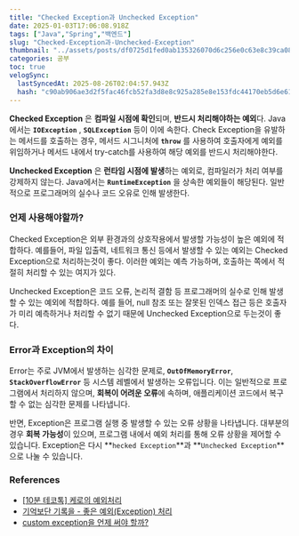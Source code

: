 ```yaml
---
title: "Checked Exception과 Unchecked Exception"
date: 2025-01-03T17:06:08.918Z
tags: ["Java","Spring","백엔드"]
slug: "Checked-Exception과-Unchecked-Exception"
thumbnail: "../assets/posts/df0725d1fed0ab135326070d6c256e0c63e8c39ca08b488fd5d523bdd9395694.png"
categories: 공부
toc: true
velogSync:
  lastSyncedAt: 2025-08-26T02:04:57.943Z
  hash: "c90ab906ae3d2f5fac46fcb52fa3d8e8c925a285e8e153fdc44170eb5d6e61d2"
---
```


**Checked Exception** 은 **컴파일 시점에 확인**되며, **반드시 처리해야하는 예외**다. Java에서는 **`IOException`** , **`SQLException`** 등이 이에 속한다. Check Exception을 유발하는 메서드를 호출하는 경우, 메서드 시그니처에 **`throw`** 를 사용하여 호출자에게 예외를 위임하거나 메서드 내에서 try-catch를 사용하여 해당 예외를 반드시 처리해야한다.

**Unchecked Exception** 은 **런타임 시점에 발생**하는 예외로, 컴파일러가 처리 여부를 강제하지 않는다. Java에서는 **`RuntimeException`** 을 상속한 예외들이 해당된다. 일반적으로 프로그래머의 실수나 코드 오유로 인해 발생한다.

### 언제 사용해야할까?
Checked Exception은 외부 환경과의 상호작용에서 발생할 가능성이 높은 예외에 적합하다. 예를들어, 파일 입출력, 네트워크 통신 등에서 발생할 수 있는 예외는 Checked Exception으로 처리하는것이 좋다. 이러한 예외는 예측 가능하며, 호출하는 쪽에서 적절히 처리할 수 있는 여지가 있다.

Unchecked Exception은 코드 오류, 논리적 결함 등 프로그래머의 실수로 인해 발생할 수 있는 예외에 적합하다. 예를 들어, null 참조 또는 잘못된 인덱스 접근 등은 호출자가 미리 예측하거나 처리할 수 없기 때문에 Unchecked Exception으로 두는것이 좋다.

### Error과 Exception의 차이
Error는 주로 JVM에서 발생하는 심각한 문제로, **`OutOfMemoryError`**, **`StackOverflowError`** 등 시스템 레벨에서 발생하는 오류입니다. 이는 일반적으로 프로그램에서 처리하지 않으며, **회복이 어려운 오류**에 속하며, 애플리케이션 코드에서 복구할 수 없는 심각한 문제를 나타냅니다.

반면, Exception은 프로그램 실행 중 발생할 수 있는 오류 상황을 나타냅니다. 대부분의 경우 **회복 가능성**이 있으며, 프로그램 내에서 예외 처리를 통해 오류 상황을 제어할 수 있습니다. Exception은 다시 **`hecked Exception`**과 **`Unchecked Exception`**으로 나눌 수 있습니다.

### References
- [[10분 테코톡] 케로의 예외처리](https://youtu.be/mrrEPbGF6hQ?si=CKhaV9Gwu4Qx97Y1)
- [기억보단 기록을 - 좋은 예외(Exception) 처리](https://jojoldu.tistory.com/734)
- [custom exception을 언제 써야 할까?](https://tecoble.techcourse.co.kr/post/2020-08-17-custom-exception/)